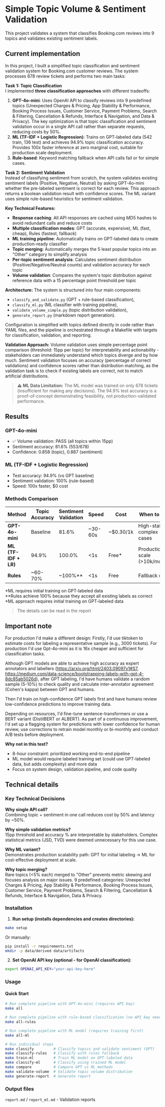# Simple Topic Volume & Sentiment Validation

This project validates a system that classifies Booking.com reviews into 9 topics and validates existing sentiment labels.

## Current implementation

In this project, I built a simplified topic classification and sentiment validation system for Booking.com customer reviews. The system processes 678 review tickets and performs two main tasks:

**Task 1: Topic Classification**  
I implemented **three classification approaches** with different tradeoffs:
1. **GPT-4o-mini**: Uses OpenAI API to classify reviews into 9 predefined topics (Unexpected Charges & Pricing, App Stability & Performance, Booking Process Issues, Customer Service, Payment Problems, Search & Filtering, Cancellation & Refunds, Interface & Navigation, and Data & Privacy). The key optimization is that topic classification and sentiment validation occur in a single API call rather than separate requests, reducing costs by 50%.
2. **ML (TF-IDF + Logistic Regression)**: Trains on GPT-labeled data (542 train, 136 test) and achieves 94.9% topic classification accuracy. Provides 100x faster inference at zero marginal cost, suitable for production scale deployment.
3. **Rule-based**: Keyword matching fallback when API calls fail or for simple cases.

**Task 2: Sentiment Validation**  
Instead of classifying sentiment from scratch, the system validates existing sentiment labels (Positive, Negative, Neutral) by asking GPT-4o-mini whether the pre-labeled sentiment is correct for each review. This approach returns a boolean validation result with confidence scores. The ML variant uses simple rule-based heuristics for sentiment validation.

**Key Technical Features:**
- **Response caching**: All API responses are cached using MD5 hashes to avoid redundant calls and reduce costs
- **Multiple classification modes**: GPT (accurate, expensive), ML (fast, cheap), Rules (fastest, fallback)
- **ML training pipeline**: Automatically trains on GPT-labeled data to create production-ready classifier
- **Topic merging**: Automatically merges the 5 least popular topics into an "Other" category to simplify analysis
- **Per-topic sentiment analysis**: Calculates sentiment distribution (Positive/Negative/Neutral counts) and validation accuracy for each topic
- **Volume validation**: Compares the system's topic distribution against reference data with a 15 percentage point threshold per topic

**Architecture:**
The system is structured into four main components: 
- `classify_and_validate.py` (GPT + rule-based classification),
- `classify_ml.py` (ML classifier with training pipeline),
- `validate_volume_simple.py` (topic distribution validation),
- `generate_report.py` (markdown report generation). 

Configuration is simplified with topics defined directly in code rather than YAML files, and the pipeline is orchestrated through a Makefile with targets for classification, validation, and reporting.

**Validation Approach:**
Volume validation uses simple percentage point comparison (threshold: 15pp per topic) for interpretability and actionability - stakeholders can immediately understand which topics diverge and by how much. Sentiment validation focuses on accuracy (percentage of correct validations) and confidence scores rather than distribution matching, as the validation task is to check if existing labels are correct, not to match artificial distributions.

> **⚠️ ML Data Limitation:** The ML model was trained on only 678 tickets (insufficient for making any decisions). The 94.9% test accuracy is a proof-of-concept demonstrating feasibility, not production-validated performance.

## Results

### GPT-4o-mini
- ✅ Volume validation: PASS (all topics within 15pp)
- Sentiment accuracy: 81.6% (553/678)
- Confidence: 0.858 (topic), 0.887 (sentiment)

### ML (TF-IDF + Logistic Regression)
- Test accuracy: 94.9% (vs GPT baseline)
- Sentiment validation: 100% (rule-based)
- Speed: 100x faster, $0 cost

### Methods Comparison

| Method | Topic Accuracy | Sentiment Validation | Speed | Cost | When to Use |
|--------|----------------|---------------------|-------|------|-------------|
| **GPT-4o-mini** | Baseline | 81.6% | ~30-60s | ~$0.30/1k | High-stakes, complex cases |
| **ML (TF-IDF + LR)** | 94.9% | 100.0% | <1s | Free* | Production scale (>10k/month) |
| **Rules** | ~60-70% | ~100%** | <1s | Free | Fallback only |

*ML requires initial training on GPT-labeled data  
**Rules achieve 100% because they accept all existing labels as correct
*ML approach requires initial training on GPT-labeled data

> The details can be read in the report

## Important note

For production I'd make a different design:
Firstly, I'd use tiktoken to estimate costs for labeling a representative sample (e.g., 3000 tickets). For production I'd use Gpt-4o-mini as it is 16x cheaper and sufficient for classification tasks. 

Although GPT models are able to achieve high accuracy as expert annotators and labellers (https://arxiv.org/html/2403.09097v1#S7, https://medium.com/data-science/bootstrapping-labels-with-gpt-4-8dc85ab5026d), after GPT labeling, I'd have humans validate a random sample (5-10%) to check quality and calculate inter-annotator agreement (Cohen's kappa) between GPT and humans. 

Then I'd train on high-confidence GPT labels first and have humans review low-confidence predictions to improve training data. 

Depending on resources, I'd fine-tune sentence-transformers or use a BERT variant (DistilBERT or ALBERT). As part of a continuous improvement, I'd set up a flagging system for predictions with lower confidence for human review, use corrections to retrain model monthly or bi-monthly and conduct A/B tests before deployment. 

**Why not in this test?**
- 8-hour constraint: prioritized working end-to-end pipeline
- ML model would require labeled training set (could use GPT-labeled data, but adds complexity) and more data
- Focus on system design, validation pipeline, and code quality

## Technical details


### Key Technical Decisions

**Why single API call?**  
Combining topic + sentiment in one call reduces cost by 50% and latency by ~50%.

**Why simple validation metrics?**  
15pp threshold and accuracy % are interpretable by stakeholders. Complex statistical metrics (JSD, TVD) were deemed unnecessary for this use case.

**Why ML variant?**  
Demonstrates production scalability path: GPT for initial labeling → ML for cost-effective deployment at scale.

**Why topic merging?**  
Rare topics (<5% each) merged to "Other" prevents metric skewing and focuses analysis on major issues.
9 predefined categories: Unexpected Charges & Pricing, App Stability & Performance, Booking Process Issues, Customer Service, Payment Problems, Search & Filtering, Cancellation & Refunds, Interface & Navigation, Data & Privacy.

### Installation

1. **Run setup (installs dependencies and creates directories):**
```bash
make setup
```

Or manually:
```bash
pip install -r requirements.txt
mkdir -p data/derived data/artifacts
```

2. **Set OpenAI API key (optional - for OpenAI classification):**
```bash
export OPENAI_API_KEY="your-api-key-here"
```

### Usage

#### Quick Start

```bash
# Run complete pipeline with GPT-4o-mini (requires API key)
make all

# Run complete pipeline with rule-based classification (no API key needed)
make all-rules

# Run complete pipeline with ML model (requires training first)
make all-ml

# Run individual steps
make classify         # Classify topics and validate sentiment (GPT)
make classify-rules   # Classify with rules fallback
make train-ml         # Train ML model on GPT-labeled data
make classify-ml      # Classify using trained ML model
make compare          # Compare GPT vs ML methods
make validate-volume  # Validate topic volume distribution
make generate-report  # Generate report
```

### Output files

`report.md` / `report_ml.md` - Validation reports

